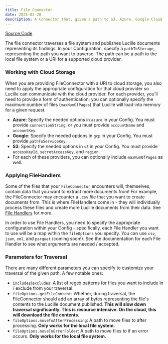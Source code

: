 ```yaml
---
title: File Connector
date: 2025-02-28
description: A Connector that, given a path to S3, Azure, Google Cloud, or the local file system, traverses the content at the given path and publishes Lucille documents representing its findings.
---
```


[Source Code](https://github.com/kmwtechnology/lucille/blob/main/lucille-core/src/main/java/com/kmwllc/lucille/connector/FileConnector.java)

The file connector traverses a file system and publishes Lucille documents representing its findings. In your Configuration, specify
a `pathToStorage`, representing the path you want to traverse. The path can be a path to the local file system or a URI for a supported
cloud provider.

### Working with Cloud Storage
When you are providing FileConnector with a URI to cloud storage, you also need to apply the appropriate configuration for that cloud provider
so Lucille can communicate with the cloud provider. For each provider, you'll need to provide a form of authentication; you can optionally
specify the maximum number of files (`maxNumOfPages`) that Lucille will load into memory for a given request.

* **Azure**: Specify the needed options in `azure` in your Config. You must provide `connectionString`, or you must provide `accountName` and `accountKey`.
* **Google**: Specify the needed options in `gcp` in your Config. You must provide `pathToServiceKey`.
* **S3**: Specify the needed options in `s3` in your Config. You must provide `accessKeyId`, `secretAccessKey`, and `region`.
* For each of these providers, you can optionally include `maxNumOfPages` as well.

### Applying FileHandlers
Some of the files that your `FileConnector` encounters will, themselves, contain data that you want to extract more documents from! For example, the FileConnector
may encounter a `.csv` file that you want to create documents from. This is where FileHandlers come in - they will individually process these files
and create more Lucille documents from their data. See [File Handlers](../file_handlers.md) for more. 

In order to use File Handlers, you need to specify the appropriate configuration within your Config - specifically, each File Handler
you want to use will be a map within the `fileOptions` you specify. You can use `csv`, `json`, `xml`, and `parquet` (coming soon!). 
See the documentation for each File Handler to see what arguments are needed / accepted.

### Parameters for Traversal
There are many different parameters you can specify to customize your traversal of the given path. A few notable ones:

* `includes`/`excludes`: A list of regex patterns for files you want to include in / exclude from your traversal.
* `fileOptions.getFileContent`: Whether, during traversal, the FileConnector should add an array of bytes representing the file's contents to the Lucille document published. **This will slow down traversal significantly. This is resource intensive. On the cloud, this will download the file contents.**
* `fileOptions.moveToAfterProcessing`: A path to move files to after processing. **Only works for the local file system.**
* `fileOptions.moveToErrorFolder`: A path to move files to if an error occurs. **Only works for the local file system.**